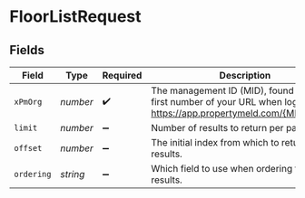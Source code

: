 # FloorListRequest


## Fields

| Field                                                                                                                    | Type                                                                                                                     | Required                                                                                                                 | Description                                                                                                              |
| ------------------------------------------------------------------------------------------------------------------------ | ------------------------------------------------------------------------------------------------------------------------ | ------------------------------------------------------------------------------------------------------------------------ | ------------------------------------------------------------------------------------------------------------------------ |
| `xPmOrg`                                                                                                                 | *number*                                                                                                                 | :heavy_check_mark:                                                                                                       | The management ID (MID), found in the first number of your URL when logged in:  https://app.propertymeld.com/{MID}/m/123 |
| `limit`                                                                                                                  | *number*                                                                                                                 | :heavy_minus_sign:                                                                                                       | Number of results to return per page.                                                                                    |
| `offset`                                                                                                                 | *number*                                                                                                                 | :heavy_minus_sign:                                                                                                       | The initial index from which to return the results.                                                                      |
| `ordering`                                                                                                               | *string*                                                                                                                 | :heavy_minus_sign:                                                                                                       | Which field to use when ordering the results.                                                                            |